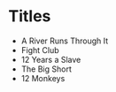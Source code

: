   # Titles

  - A River Runs Through It
  - Fight Club
  - 12 Years a Slave
  - The Big Short
  - 12 Monkeys

